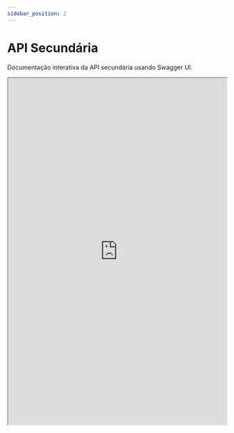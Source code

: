 ```yaml
---
sidebar_position: 2
---
```


# API Secundária

Documentação interativa da API secundária usando Swagger UI.

<div style={{ padding: '1rem 0' }}>
  <iframe 
    src="https://petstore.swagger.io/?url=/api/api-secundaria.yaml"
    width="100%" 
    height="800px" 
    style={{ border: 'none', borderRadius: '8px' }}
    title="API Secundária - Swagger UI"
  />
</div>

## 📋 Informações da API

- **Versão**: 1.0.0
- **Especificação**: OpenAPI 3.0
- **Base URL**: `https://api-secundaria.exemplo.com/v1`

## 🔧 Como Usar

1. **Explore os endpoints** na interface acima
2. **Teste as chamadas** diretamente no Swagger UI
3. **Veja os exemplos** de requisição e resposta
4. **Baixe o arquivo OpenAPI** para usar em outras ferramentas

## 📁 Arquivo OpenAPI

[Download do arquivo YAML](/api/api-secundaria.yaml)
